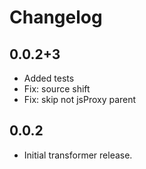 # Changelog

## 0.0.2+3

- Added tests
- Fix: source shift
- Fix: skip not jsProxy parent

## 0.0.2

- Initial transformer release.
